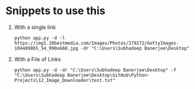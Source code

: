 # Snippets to use this
1. With a single link
   ```
   python app.py -d -l https://img1.10bestmedia.com/Images/Photos/379272/GettyImages-104489865_54_990x660.jpg -dr "C:\Users\Subhadeep Banerjee\Desktop"
   ```
2. With a File of Links
    ```
    python app.py -d -dr "C:\Users\Subhadeep Banerjee\Desktop" -f "C:\Users\Subhadeep Banerjee\Desktop\GitHub\Python-Projects\12_Image_Downloader\test.txt"
    ```